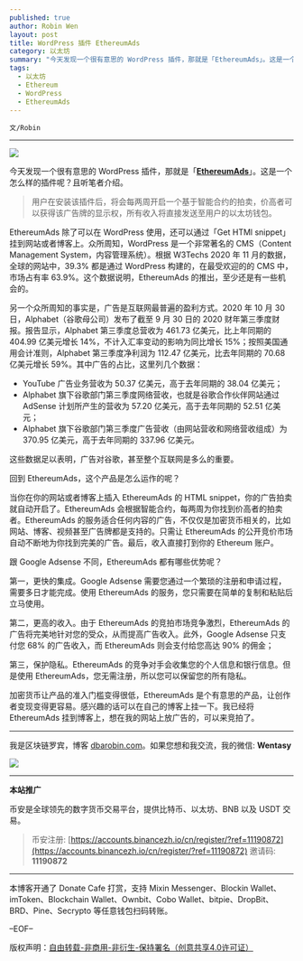 ```yaml
---
published: true
author: Robin Wen
layout: post
title: WordPress 插件 EthereumAds
category: 以太坊
summary: "今天发现一个很有意思的 WordPress 插件，那就是「EthereumAds」。这是一个怎么样的插件呢？且听笔者介绍。用户在安装该插件后，将会每两周开启一个基于智能合约的拍卖，价高者可以获得该广告牌的显示权，所有收入将直接发送至用户的以太坊钱包。加密货币让产品的准入门槛变得很低，EthereumAds 是个有意思的产品，让创作者变现变得更容易。感兴趣的话可以在自己的博客上挂一下。我已经将 EthereumAds 挂到博客上，想在我的网站上放广告的，可以来竞拍了。"
tags:
  - 以太坊
  - Ethereum
  - WordPress
  - EthereumAds
---
```


`文/Robin`

***

![](https://cdn.dbarobin.com/ewe4qlz.png)

今天发现一个很有意思的 WordPress 插件，那就是「**[EthereumAds](https://ethereumads.com/)**」。这是一个怎么样的插件呢？且听笔者介绍。

> 用户在安装该插件后，将会每两周开启一个基于智能合约的拍卖，价高者可以获得该广告牌的显示权，所有收入将直接发送至用户的以太坊钱包。

EthereumAds 除了可以在 WordPress 使用，还可以通过「Get HTMl snippet」挂到网站或者博客上。众所周知，WordPress 是一个非常著名的 CMS（Content Management System，内容管理系统）。根据 W3Techs 2020 年 11 月的数据，全球的网站中，39.3% 都是通过 WordPress 构建的，在最受欢迎的的 CMS 中，市场占有率 63.9%。这个数据说明，EthereumAds 的推出，至少还是有一些机会的。

另一个众所周知的事实是，广告是互联网最普遍的盈利方式。2020 年 10 月 30 日，Alphabet（谷歌母公司）发布了截至 9 月 30 日的 2020 财年第三季度财报。报告显示，Alphabet 第三季度总营收为 461.73 亿美元，比上年同期的 404.99 亿美元增长 14%，不计入汇率变动的影响为同比增长 15%；按照美国通用会计准则，Alphabet 第三季度净利润为 112.47 亿美元，比去年同期的 70.68 亿美元增长 59%。其中广告的占比，这里列几个数据：

* YouTube 广告业务营收为 50.37 亿美元，高于去年同期的 38.04 亿美元；
* Alphabet 旗下谷歌部门第三季度网络营收，也就是谷歌合作伙伴网站通过 AdSense 计划所产生的营收为 57.20 亿美元，高于去年同期的 52.51 亿美元；
* Alphabet 旗下谷歌部门第三季度广告营收（由网站营收和网络营收组成）为 370.95 亿美元，高于去年同期的 337.96 亿美元。

这些数据足以表明，广告对谷歌，甚至整个互联网是多么的重要。

回到 EthereumAds，这个产品是怎么运作的呢？

当你在你的网站或者博客上插入 EthereumAds 的 HTML snippet，你的广告拍卖就自动开启了。EthereumAds 会根据智能合约，每两周为你找到价高者的拍卖者。EthereumAds 的服务适合任何内容的广告，不仅仅是加密货币相关的，比如网站、博客、视频甚至广告牌都是支持的。只需让 EthereumAds 的公开竞价市场自动不断地为你找到完美的广告。最后，收入直接打到你的 Ethereum 账户。

跟 Google Adsense 不同，EthereumAds 都有哪些优势呢？

第一，更快的集成。Google Adsense 需要您通过一个繁琐的注册和申请过程，需要多日才能完成。使用 EthereumAds 的服务，您只需要在简单的复制和粘贴后立马使用。

第二，更高的收入。由于 EthereumAds 的竞拍市场竞争激烈，EthereumAds 的广告将完美地针对您的受众，从而提高广告收入。此外，Google Adsense 只支付您 68% 的广告收入，而 EthereumAds 则会支付给您高达 90% 的佣金；

第三，保护隐私。EthereumAds 的竞争对手会收集您的个人信息和银行信息。但是使用 EthereumAds，您无需注册，所以您可以保留您的所有隐私。

加密货币让产品的准入门槛变得很低，EthereumAds 是个有意思的产品，让创作者变现变得更容易。感兴趣的话可以在自己的博客上挂一下。我已经将 EthereumAds 挂到博客上，想在我的网站上放广告的，可以来竞拍了。

***

我是区块链罗宾，博客 [dbarobin.com](https://dbarobin.com/)。如果您想和我交流，我的微信: **Wentasy**

![](https://cdn.dbarobin.com/v4yywe2.png)

***

**本站推广**

币安是全球领先的数字货币交易平台，提供比特币、以太坊、BNB 以及 USDT 交易。

> 币安注册: [https://accounts.binancezh.io/cn/register/?ref=11190872](https://accounts.binancezh.io/cn/register/?ref=11190872)
> 邀请码: **11190872**

***

本博客开通了 Donate Cafe 打赏，支持 Mixin Messenger、Blockin Wallet、imToken、Blockchain Wallet、Ownbit、Cobo Wallet、bitpie、DropBit、BRD、Pine、Secrypto 等任意钱包扫码转账。

<center>
    <div class="--donate-button"
         data-button-id="f8b9df0d-af9a-460d-8258-d3f435445075"
    ></div>
</center>

–EOF–

版权声明：[自由转载-非商用-非衍生-保持署名（创意共享4.0许可证）](http://creativecommons.org/licenses/by-nc-nd/4.0/deed.zh)